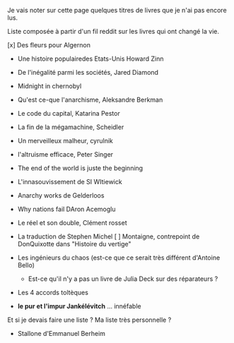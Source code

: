 

Je vais noter sur cette page quelques titres de livres que je n'ai pas encore lus.

Liste composée à partir d'un fil reddit sur les livres qui ont changé la vie.

[x] Des fleurs pour Algernon
- Une histoire populairedes Etats-Unis Howard Zinn
- De l'inégalité parmi les sociétés, Jared Diamond
- Midnight in chernobyl
- Qu'est ce-que l'anarchisme, Aleksandre Berkman
- Le code du capital, Katarina Pestor
- La fin de la mégamachine, Scheidler
- Un merveilleux malheur, cyrulnik
- l'altruisme efficace, Peter Singer
- The end of the world is juste the beginning
- L'innasouvissement de SI WItiewick
- Anarchy works de Gelderloos
- Why nations fail DAron Acemoglu
- Le réel et son double, Clément rosset
- La traduction de Stephen Michel
[ ] Montaigne, contrepoint de DonQuixotte dans "Histoire du vertige"

- Les ingénieurs du chaos (est-ce que ce serait très différent d'Antoine Bello)
    - Est-ce qu'il n'y a pas un livre de Julia Deck sur des réparateurs ?
- Les 4 accords toltèques
- **le pur et l'impur Jankélévitch** ... innéfable



Et si je devais faire une liste ?
Ma liste très personnelle ?
- Stallone d'Emmanuel Berheim

